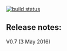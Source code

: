 [![build status](https://gitlab.cern.ch/lforthom/cepgen/badges/master/build.svg)](https://gitlab.cern.ch/lforthom/cepgen/commits/master)

Release notes:
--------------

V0.7 (3 May 2016)
